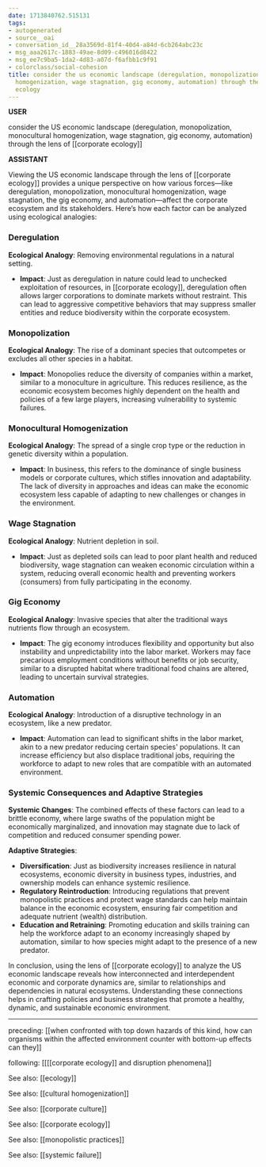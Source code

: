 ```yaml
---
date: 1713840762.515131
tags:
- autogenerated
- source__oai
- conversation_id__28a3569d-81f4-40d4-a84d-6cb264abc23c
- msg_aaa2617c-1883-49ae-8d09-c496016d8422
- msg_ee7c9ba5-1da2-4d83-a07d-f6afbb1c9f91
- colorclass/social-cohesion
title: consider the us economic landscape (deregulation, monopolization, monocultural
  homogenization, wage stagnation, gig economy, automation) through the lens of corporate
  ecology
---
```


**USER**

consider the US economic landscape (deregulation, monopolization, monocultural homogenization, wage stagnation, gig economy, automation) through the lens of [[corporate ecology]]


**ASSISTANT**

Viewing the US economic landscape through the lens of [[corporate ecology]] provides a unique perspective on how various forces—like deregulation, monopolization, monocultural homogenization, wage stagnation, the gig economy, and automation—affect the corporate ecosystem and its stakeholders. Here’s how each factor can be analyzed using ecological analogies:

### Deregulation

**Ecological Analogy**: Removing environmental regulations in a natural setting.
- **Impact**: Just as deregulation in nature could lead to unchecked exploitation of resources, in [[corporate ecology]], deregulation often allows larger corporations to dominate markets without restraint. This can lead to aggressive competitive behaviors that may suppress smaller entities and reduce biodiversity within the corporate ecosystem.

### Monopolization

**Ecological Analogy**: The rise of a dominant species that outcompetes or excludes all other species in a habitat.
- **Impact**: Monopolies reduce the diversity of companies within a market, similar to a monoculture in agriculture. This reduces resilience, as the economic ecosystem becomes highly dependent on the health and policies of a few large players, increasing vulnerability to systemic failures.

### Monocultural Homogenization

**Ecological Analogy**: The spread of a single crop type or the reduction in genetic diversity within a population.
- **Impact**: In business, this refers to the dominance of single business models or corporate cultures, which stifles innovation and adaptability. The lack of diversity in approaches and ideas can make the economic ecosystem less capable of adapting to new challenges or changes in the environment.

### Wage Stagnation

**Ecological Analogy**: Nutrient depletion in soil.
- **Impact**: Just as depleted soils can lead to poor plant health and reduced biodiversity, wage stagnation can weaken economic circulation within a system, reducing overall economic health and preventing workers (consumers) from fully participating in the economy.

### Gig Economy

**Ecological Analogy**: Invasive species that alter the traditional ways nutrients flow through an ecosystem.
- **Impact**: The gig economy introduces flexibility and opportunity but also instability and unpredictability into the labor market. Workers may face precarious employment conditions without benefits or job security, similar to a disrupted habitat where traditional food chains are altered, leading to uncertain survival strategies.

### Automation

**Ecological Analogy**: Introduction of a disruptive technology in an ecosystem, like a new predator.
- **Impact**: Automation can lead to significant shifts in the labor market, akin to a new predator reducing certain species' populations. It can increase efficiency but also displace traditional jobs, requiring the workforce to adapt to new roles that are compatible with an automated environment.

### Systemic Consequences and Adaptive Strategies

**Systemic Changes**: The combined effects of these factors can lead to a brittle economy, where large swaths of the population might be economically marginalized, and innovation may stagnate due to lack of competition and reduced consumer spending power.

**Adaptive Strategies**:
- **Diversification**: Just as biodiversity increases resilience in natural ecosystems, economic diversity in business types, industries, and ownership models can enhance systemic resilience.
- **Regulatory Reintroduction**: Introducing regulations that prevent monopolistic practices and protect wage standards can help maintain balance in the economic ecosystem, ensuring fair competition and adequate nutrient (wealth) distribution.
- **Education and Retraining**: Promoting education and skills training can help the workforce adapt to an economy increasingly shaped by automation, similar to how species might adapt to the presence of a new predator.

In conclusion, using the lens of [[corporate ecology]] to analyze the US economic landscape reveals how interconnected and interdependent economic and corporate dynamics are, similar to relationships and dependencies in natural ecosystems. Understanding these connections helps in crafting policies and business strategies that promote a healthy, dynamic, and sustainable economic environment.


---

preceding: [[when confronted with top down hazards of this kind, how can organisms within the affected environment counter with bottom-up effects can they]]  


following: [[[[corporate ecology]] and disruption phenomena]]

See also: [[ecology]]


See also: [[cultural homogenization]]


See also: [[corporate culture]]


See also: [[corporate ecology]]


See also: [[monopolistic practices]]


See also: [[systemic failure]]